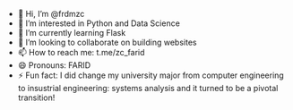 - 👋 Hi, I’m @frdmzc
- 👀 I’m interested in Python and Data Science
- 🌱 I’m currently learning Flask
- 💞️ I’m looking to collaborate on building websites
- 📫 How to reach me: t.me/zc_farid
- 😄 Pronouns: FARID
- ⚡ Fun fact: I did change my university major from computer engineering to insustrial engineering: systems analysis and it turned to be a pivotal transition!

<!---
frdmzc/frdmzc is a ✨ special ✨ repository because its `README.md` (this file) appears on your GitHub profile.
You can click the Preview link to take a look at your changes.
--->

